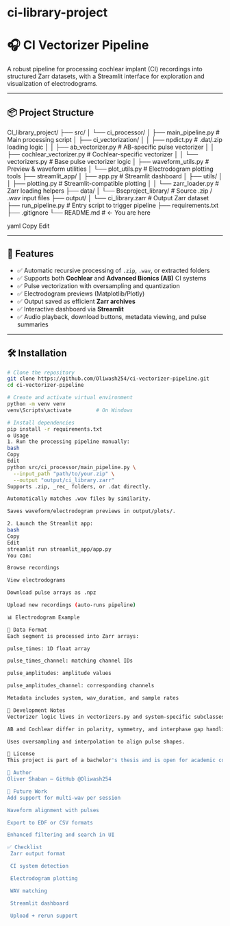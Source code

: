 # ci-library-project
# 🎧 CI Vectorizer Pipeline

A robust pipeline for processing cochlear implant (CI) recordings into structured Zarr datasets, with a Streamlit interface for exploration and visualization of electrodograms.

---

## 📦 Project Structure

CI_library_project/
├── src/
│ └── ci_processor/
│ ├── main_pipeline.py # Main processing script
│ ├── ci_vectorization/
│ │ ├── npdict.py # .dat/.zip loading logic
│ │ ├── ab_vectorizer.py # AB-specific pulse vectorizer
│ │ ├── cochlear_vectorizer.py # Cochlear-specific vectorizer
│ │ └── vectorizers.py # Base pulse vectorizer logic
│ ├── waveform_utils.py # Preview & waveform utilities
│ └── plot_utils.py # Electrodogram plotting tools
├── streamlit_app/
│ ├── app.py # Streamlit dashboard
│ ├── utils/
│ │ ├── plotting.py # Streamlit-compatible plotting
│ │ └── zarr_loader.py # Zarr loading helpers
├── data/
│ └── Bscproject_library/ # Source .zip / .wav input files
├── output/
│ └── ci_library.zarr # Output Zarr dataset
├── run_pipeline.py # Entry script to trigger pipeline
├── requirements.txt
├── .gitignore
└── README.md # ← You are here

yaml
Copy
Edit

---

## 🚀 Features

- ✅ Automatic recursive processing of `.zip`, `.wav`, or extracted folders
- ✅ Supports both **Cochlear** and **Advanced Bionics (AB)** CI systems
- ✅ Pulse vectorization with oversampling and quantization
- ✅ Electrodogram previews (Matplotlib/Plotly)
- ✅ Output saved as efficient **Zarr archives**
- ✅ Interactive dashboard via **Streamlit**
- ✅ Audio playback, download buttons, metadata viewing, and pulse summaries

---

## 🛠️ Installation

```bash
# Clone the repository
git clone https://github.com/Oliwash254/ci-vectorizer-pipeline.git
cd ci-vectorizer-pipeline

# Create and activate virtual environment
python -m venv venv
venv\Scripts\activate        # On Windows

# Install dependencies
pip install -r requirements.txt
⚙️ Usage
1. Run the processing pipeline manually:
bash
Copy
Edit
python src/ci_processor/main_pipeline.py \
  --input_path "path/to/your.zip" \
  --output "output/ci_library.zarr"
Supports .zip, _rec_ folders, or .dat directly.

Automatically matches .wav files by similarity.

Saves waveform/electrodogram previews in output/plots/.

2. Launch the Streamlit app:
bash
Copy
Edit
streamlit run streamlit_app/app.py
You can:

Browse recordings

View electrodograms

Download pulse arrays as .npz

Upload new recordings (auto-runs pipeline)

📊 Electrodogram Example

📁 Data Format
Each segment is processed into Zarr arrays:

pulse_times: 1D float array

pulse_times_channel: matching channel IDs

pulse_amplitudes: amplitude values

pulse_amplitudes_channel: corresponding channels

Metadata includes system, wav_duration, and sample rates

🧪 Development Notes
Vectorizer logic lives in vectorizers.py and system-specific subclasses.

AB and Cochlear differ in polarity, symmetry, and interphase gap handling.

Uses oversampling and interpolation to align pulse shapes.

📄 License
This project is part of a bachelor's thesis and is open for academic collaboration. You may use, adapt, or extend the code with attribution.

👤 Author
Oliver Shaban — GitHub @Oliwash254

🧠 Future Work
Add support for multi-wav per session

Waveform alignment with pulses

Export to EDF or CSV formats

Enhanced filtering and search in UI

✅ Checklist
 Zarr output format

 CI system detection

 Electrodogram plotting

 WAV matching

 Streamlit dashboard

 Upload + rerun support